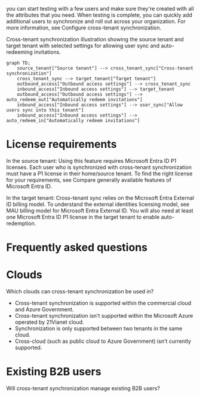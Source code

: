 you can start testing with a few users and make sure they're created with all the attributes that you need. When testing is complete, you can quickly add additional users to synchronize and roll out across your organization. For more information, see Configure cross-tenant synchronization.

Cross-tenant synchronization illustration showing the source tenant and target tenant with selected settings for allowing user sync and auto-redeeming invitations.

```mermaid
graph TD;
    source_tenant["Source tenant"] --> cross_tenant_sync["Cross-tenant synchronization"]
    cross_tenant_sync --> target_tenant["Target tenant"]
    outbound_access["Outbound access settings"] --> cross_tenant_sync
    inbound_access["Inbound access settings"] --> target_tenant
    outbound_access["Outbound access settings"] --> auto_redeem_out["Automatically redeem invitations"]
    inbound_access["Inbound access settings"] --> user_sync["Allow users sync into this tenant"]
    inbound_access["Inbound access settings"] --> auto_redeem_in["Automatically redeem invitations"]
```

# License requirements

In the source tenant: Using this feature requires Microsoft Entra ID P1 licenses. Each user who is synchronized with cross-tenant synchronization must have a P1 license in their home/source tenant. To find the right license for your requirements, see Compare generally available features of Microsoft Entra ID.

In the target tenant: Cross-tenant sync relies on the Microsoft Entra External ID billing model. To understand the external identities licensing model, see MAU billing model for Microsoft Entra External ID. You will also need at least one Microsoft Entra ID P1 license in the target tenant to enable auto-redemption.

# Frequently asked questions

# Clouds

Which clouds can cross-tenant synchronization be used in?

- Cross-tenant synchronization is supported within the commercial cloud and Azure Government.
- Cross-tenant synchronization isn't supported within the Microsoft Azure operated by 21Vianet cloud.
- Synchronization is only supported between two tenants in the same cloud.
- Cross-cloud (such as public cloud to Azure Government) isn't currently supported.

# Existing B2B users

Will cross-tenant synchronization manage existing B2B users?